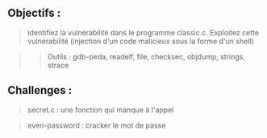 ## Objectifs : 
> identifiez la vulnérabilité dans le programme classic.c.
> Exploitez cette vulnérabilité (injection d'un code malicieux sous la forme d'un shell)

>> Outils : gdb-peda, readelf, file, checksec, objdump, strings, strace

## Challenges :
> secret.c : une fonction qui manque à l'appel

> even-password : cracker le mot de passe

